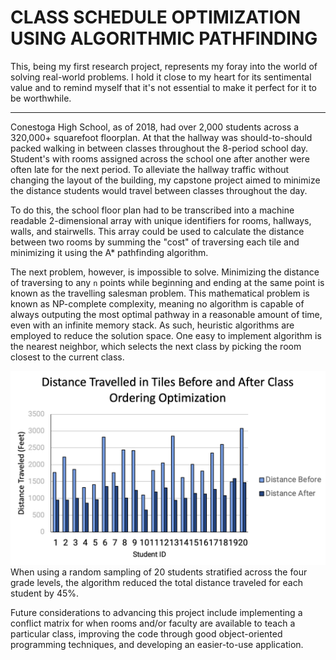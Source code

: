 
# CLASS SCHEDULE OPTIMIZATION USING ALGORITHMIC PATHFINDING
 This, being my first research project, represents my foray into the world of solving real-world problems.
  I hold it close to my heart for its sentimental value and to remind myself that it's not essential
  to make it perfect for it to be worthwhile.

---

Conestoga High School, as of 2018, had over 2,000 students across a 320,000+ squarefoot floorplan. At that 
the hallway was should-to-should packed walking in between classes throughout the 8-period school day. Student's
with rooms assigned across the school one after another were often late for the next period. To alleviate
the hallway traffic without changing the layout of the building, my capstone project aimed to minimize the 
distance students would travel between classes throughout the day.

To do this, the school floor plan had to be transcribed into a machine readable 2-dimensional array with 
unique identifiers for rooms, hallways, walls, and stairwells. This array could be used to calculate the
distance between two rooms by summing the "cost" of traversing each tile and minimizing it using the A*
pathfinding algorithm.

The next problem, however, is impossible to solve. Minimizing the distance of traversing to any `n` points
while beginning and ending at the same point is known as the travelling salesman problem. This mathematical
 problem is known as NP-complete complexity, meaning no algorithm is capable of always outputing the
 most optimal pathway in a reasonable amount of time, even with an infinite memory stack. As such, heuristic 
 algorithms are employed to reduce the solution space. One easy to implement algorithm is the nearest neighbor,
 which selects the next class by picking the room closest to the current class.

 ![bar chart](https://github.com/hayitsian/Highschool-Capstone-Project/blob/main/bar%20chart%20before%20after.png)
 When using a random sampling of 20 students stratified across the four grade levels, the algorithm reduced 
 the total distance traveled for each student by 45%.
 
 Future considerations to advancing this project include implementing a conflict matrix for when rooms 
 and/or faculty are available to teach a particular class, improving the code through good object-oriented
 programming techniques, and developing an easier-to-use application.
